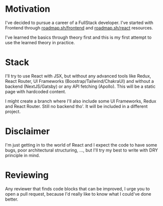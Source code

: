 # Motivation
I've decided to pursue a career of a FullStack developer. I've started with Frontend through [roadmap.sh/frontend](https://roadmap.sh/frontend) and [roadmap.sh/react](https://roadmap.sh/react) resources.

I've learned the basics through theory first and this is my first attempt to use the learned theory in practice. 

# Stack
I'll try to use React with JSX, but without any advanced tools like Redux, React Router, UI Frameworks (Boostrap/Tailwind/ChakraUI) and without a backend (NextJS/Gatsby) or any API fetching (Apollo). This will be a static page with hardcoded content.

I might create a branch where I'll also include some UI Frameworks, Redux and React Router. Still no backend tho'. It will be included in a different project.

# Disclaimer
I'm just getting in to the world of React and I expect the code to have some bugs, poor architectural structuring, ..., but I'll try my best to write with DRY principle in mind.

# Reviewing
Any reviewer that finds code blocks that can be improved, I urge you to open a pull request, because I'd really like to know what I could've done better.